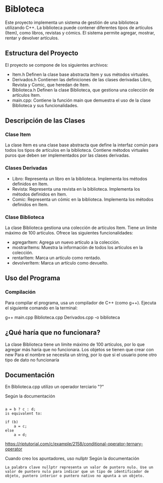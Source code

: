 # Bibloteca

Este proyecto implementa un sistema de gestión de una biblioteca utilizando C++. La biblioteca puede contener diferentes tipos de artículos (Item), como libros, revistas y cómics. El sistema permite agregar, mostrar, rentar y devolver artículos.

## Estructura del Proyecto

El proyecto se compone de los siguientes archivos:

- Item.h Definen la clase base abstracta Item y sus métodos virtuales.
- Derivados.h  Contienen las definiciones de las clases derivadas Libro, Revista y Comic, que heredan de Item.
- Biblioteca.h Definen la clase Biblioteca, que gestiona una colección de artículos Item.
- main.cpp: Contiene la función main que demuestra el uso de la clase Biblioteca y sus funcionalidades.

## Descripción de las Clases

### Clase Item

La clase Item es una clase base abstracta que define la interfaz común para todos los tipos de artículos en la biblioteca. Contiene métodos virtuales puros que deben ser implementados por las clases derivadas.

### Clases Derivadas

- Libro: Representa un libro en la biblioteca. Implementa los métodos definidos en Item.
- Revista: Representa una revista en la biblioteca. Implementa los métodos definidos en Item.
- Comic: Representa un cómic en la biblioteca. Implementa los métodos definidos en Item.

### Clase Biblioteca

La clase Biblioteca gestiona una colección de artículos Item. Tiene un límite máximo de 100 artículos. Ofrece las siguientes funcionalidades:

- agregarItem: Agrega un nuevo artículo a la colección.
- mostrarItems: Muestra la información de todos los artículos en la colección.
- rentarItem: Marca un artículo como rentado.
- devolverItem: Marca un artículo como devuelto.

## Uso del Programa

### Compilación

Para compilar el programa, usa un compilador de C++ (como g++). Ejecuta el siguiente comando en la terminal:

g++ main.cpp Biblioteca.cpp Derivados.cpp -o biblioteca

## ¿Qué haría que no funcionara?
La clase Biblioteca tiene un límite máximo de 100 artículos, por lo que agregar más haría que no funcionara.
Los objetos se tienen que crear con new
Para el nombre se necesita un string, por lo que si el usuario pone otro tipo de dato no funcionaría

## Documentación
En Biblioteca.cpp utilizo un operador terciario "?"

Según la documentación

```Evaluates its first operand, and, if the resulting value is not equal to zero, evaluates its second operand. Otherwise, it evaluates its third operand, as shown in the following example:

a = b ? c : d;
is equivalent to:

if (b)
    a = c;
else 
    a = d;
````
https://riptutorial.com/c/example/2158/conditional-operator-ternary-operator

Cuando creo los apuntadores, uso nullptr
Según la documentación

`La palabra clave nullptr representa un valor de puntero nulo. Use un valor de puntero nulo para indicar que un tipo de identificador de objeto, puntero interior o puntero nativo no apunta a un objeto.`
